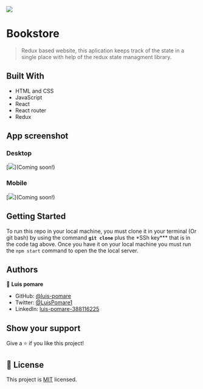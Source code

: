 ![](https://img.shields.io/badge/Microverse-blueviolet)

# Bookstore

> Redux based website, this aplication keeps track of the state in a single place with help of the redux state managment library.

## Built With

- HTML and CSS
- JavaScript
- React
- React router
- Redux

## App screenshot

### Desktop

[<img src="app_screenshot.png">](Coming soon!)

### Mobile

[<img src="app_screenshot_mobile.png">](Coming soon!)

## Getting Started

To run this repo in your local machine, you must clone it in your terminal (Or git bash) by using the command **`git clone`** plus the \*SSh key\*\*\* that is in the code tag above. Once you have it on your local machine you must run the `npm start` command to open the the local server.

## Authors

👤 **Luis pomare**

- GitHub: [@luis-pomare](https://github.com/luis-pomare)
- Twitter: [@LuisPomare1](https://twitter.com/LuisPomare1)
- LinkedIn: [luis-pomare-388116225](https://www.linkedin.com/in/luis-pomare-388116225/)

## Show your support

Give a ⭐️ if you like this project!

## 📝 License

This project is [MIT](./MIT.md) licensed.
